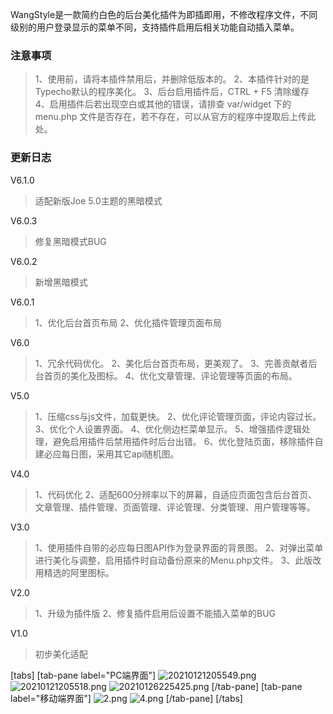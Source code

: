 WangStyle是一款简约白色的后台美化插件为即插即用，不修改程序文件，不同级别的用户登录显示的菜单不同，支持插件启用后相关功能自动插入菜单。

### 注意事项
> 1、使用前，请将本插件禁用后，并删除低版本的。
> 2、本插件针对的是Typecho默认的程序美化。
> 3、后台启用插件后，CTRL + F5 清除缓存
> 4、启用插件后若出现空白或其他的错误，请排查 var/widget 下的 menu.php 文件是否存在，若不存在，可以从官方的程序中提取后上传此处。

### 更新日志
V6.1.0
> 适配新版Joe 5.0主题的黑暗模式

V6.0.3
> 修复黑暗模式BUG

V6.0.2
> 新增黑暗模式

V6.0.1
> 1、优化后台首页布局
> 2、优化插件管理页面布局

V6.0
> 1、冗余代码优化。
> 2、美化后台首页布局，更美观了。
> 3、完善贡献者后台首页的美化及图标。
> 4、优化文章管理、评论管理等页面的布局。

V5.0
> 1、压缩css与js文件，加载更快。
> 2、优化评论管理页面，评论内容过长。
> 3、优化个人设置界面。
> 4、优化侧边栏菜单显示。
> 5、增强插件逻辑处理，避免启用插件后禁用插件时后台出错。
> 6、优化登陆页面，移除插件自建必应每日图，采用其它api随机图。

V4.0
> 1、代码优化
> 2、适配600分辨率以下的屏幕，自适应页面包含后台首页、文章管理、插件管理、页面管理、评论管理、分类管理、用户管理等等。

V3.0
> 1、使用插件自带的必应每日图API作为登录界面的背景图。
> 2、对弹出菜单进行美化与调整，启用插件时自动备份原来的Menu.php文件。
> 3、此版改用精选的阿里图标。

V2.0
> 1、升级为插件版
> 2、修复插件启用后设置不能插入菜单的BUG

V1.0
> 初步美化适配

[tabs]
[tab-pane label="PC端界面"]
![20210121205549.png][1]
![20210121205518.png][2]
![20210126225425.png][3]
[/tab-pane]
[tab-pane label="移动端界面"]
![2.png][4]
![4.png][5]
[/tab-pane]
[/tabs]


  [1]: https://xwsir.cn/usr/uploads/2021/01/4091944570.png
  [2]: https://xwsir.cn/usr/uploads/2021/01/1343550981.png
  [3]: https://xwsir.cn/usr/uploads/2021/01/700195695.png
  [4]: https://xwsir.cn/usr/uploads/2020/12/2707751624.png
  [5]: https://xwsir.cn/usr/uploads/2020/12/2528975400.png